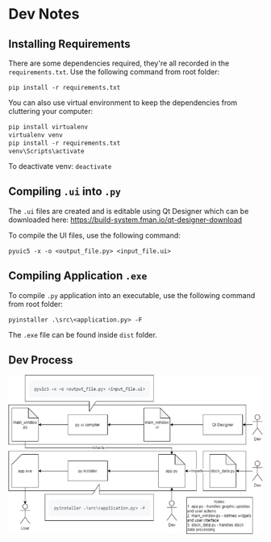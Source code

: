 # Dev Notes

## Installing Requirements
There are some dependencies required, they're all recorded in the `requirements.txt`. Use the following command from root folder:
```
pip install -r requirements.txt
```
You can also use virtual environment to keep the dependencies from cluttering your computer:
```
pip install virtualenv
virtualenv venv
pip install -r requirements.txt
venv\Scripts\activate
```
To deactivate venv: `deactivate`

## Compiling `.ui` into `.py`
The `.ui` files are created and is editable using Qt Designer which can be downloaded here: https://build-system.fman.io/qt-designer-download

To compile the UI files, use the following command:
```
pyuic5 -x -o <output_file.py> <input_file.ui>
```

## Compiling Application `.exe`
To compile `.py` application into an executable, use the following command from root folder:
```
pyinstaller .\src\<application.py> -F
```
The `.exe` file can be found inside `dist` folder.

## Dev Process
![Dev Process](../asset/img/dev-process.png)
